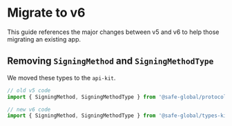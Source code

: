 # Migrate to v6

This guide references the major changes between v5 and v6 to help those migrating an existing app.

## Removing `SigningMethod` and `SigningMethodType`

We moved these types to the `api-kit`.

```typescript
// old v5 code
import { SigningMethod, SigningMethodType } from '@safe-global/protocol-kit'

// new v6 code
import { SigningMethod, SigningMethodType } from '@safe-global/types-kit'
```
